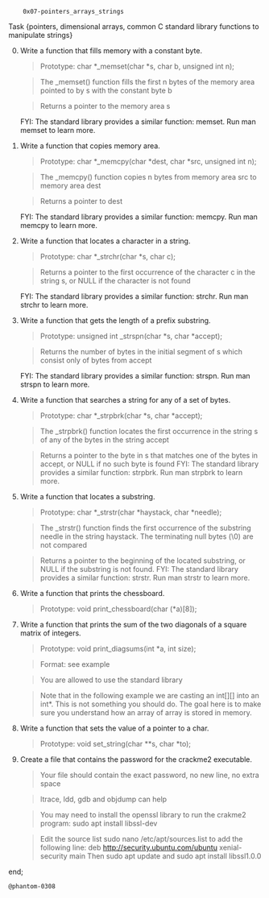 		0x07-pointers_arrays_strings

Task {pointers, dimensional arrays, common C standard library functions to manipulate strings}

0. Write a function that fills memory with a constant byte.
	>Prototype: char *_memset(char *s, char b, unsigned int n);

	>The _memset() function fills the first n bytes of the memory area pointed to by s with the constant byte b

	>Returns a pointer to the memory area s

     FYI: The standard library provides a similar function: memset. Run man memset to learn more.

1. Write a function that copies memory area.
	>Prototype: char *_memcpy(char *dest, char *src, unsigned int n);

	>The _memcpy() function copies n bytes from memory area src to memory area dest

	>Returns a pointer to dest

     FYI: The standard library provides a similar function: memcpy. Run man memcpy to learn more.

2. Write a function that locates a character in a string.
	>Prototype: char *_strchr(char *s, char c);

	>Returns a pointer to the first occurrence of the character c in the string s, or NULL if the character is not found

     FYI: The standard library provides a similar function: strchr. Run man strchr to learn more.

3. Write a function that gets the length of a prefix substring.
	>Prototype: unsigned int _strspn(char *s, char *accept);

	>Returns the number of bytes in the initial segment of s which consist only of bytes from accept

     FYI: The standard library provides a similar function: strspn. Run man strspn to learn more.

4. Write a function that searches a string for any of a set of bytes.
	>Prototype: char *_strpbrk(char *s, char *accept);

	>The _strpbrk() function locates the first occurrence in the string s of any of the bytes in the string accept

	>Returns a pointer to the byte in s that matches one of the bytes in accept, or NULL if no such byte is found
     FYI: The standard library provides a similar function: strpbrk. Run man strpbrk to learn more.

5. Write a function that locates a substring.
	>Prototype: char *_strstr(char *haystack, char *needle);

	>The _strstr() function finds the first occurrence of the substring needle in the string haystack. The terminating null bytes (\0) are not compared

	>Returns a pointer to the beginning of the located substring, or NULL if the substring is not found.
     FYI: The standard library provides a similar function: strstr. Run man strstr to learn more.

6. Write a function that prints the chessboard.
	>Prototype: void print_chessboard(char (*a)[8]);

7. Write a function that prints the sum of the two diagonals of a square matrix of integers.
	>Prototype: void print_diagsums(int *a, int size);

	>Format: see example

	>You are allowed to use the standard library

	>Note that in the following example we are casting an int[][] into an int*. This is not something you should do. The goal here is to make sure you understand how an array of array is stored in memory.

8. Write a function that sets the value of a pointer to a char.
	>Prototype: void set_string(char **s, char *to);

9. Create a file that contains the password for the crackme2 executable.
	>Your file should contain the exact password, no new line, no extra space

	>ltrace, ldd, gdb and objdump can help

	>You may need to install the openssl library to run the crakme2 program: sudo apt install libssl-dev

	>Edit the source list sudo nano /etc/apt/sources.list to add the following line: deb http://security.ubuntu.com/ubuntu xenial-security main Then sudo apt update and sudo apt install libssl1.0.0

end;

	@phantom-0308
